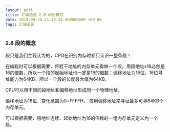 ```yaml
---
layout: post
title: 汇编语言 2.8 段的概念
date: 2019-09-28 21:49:24.000000000 +09:00
tags: 汇编语言
---
```

### 2.8 段的概念

段只是我们主观认为的，CPU在识别内存时都只认识一整条段！

在编程时可以根据需要，将若干地址的内存单元看做一个段，用段地址x16必然是16的倍数，所以一个段的起始地址也一定是16的倍数；偏移地址为16位，16位寻址能力为64KB，所以一个段的长度最大值为64KB。

CPU可以用不同的段地址和偏移地址形成同一个物理地址。

偏移地址为16位，变化范围为0~FFFFH， 仅用偏移地址来寻址最多可寻64KB个内存单元。

可以根据需要，将地址连续、起始地址为16的倍数的一组内存单元定义为一个段。


